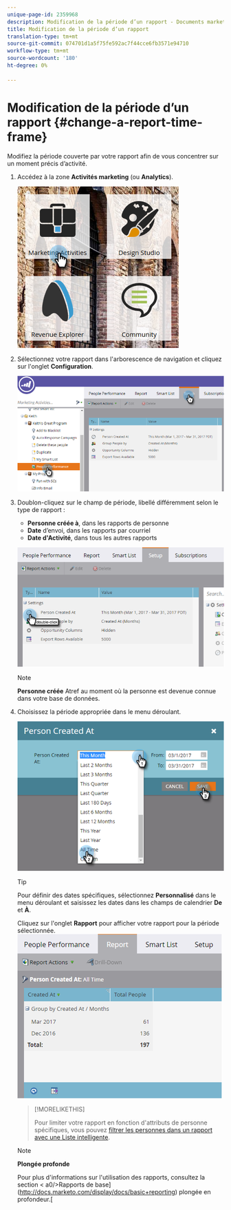 ```yaml
---
unique-page-id: 2359968
description: Modification de la période d’un rapport - Documents marketing - Documentation du produit
title: Modification de la période d’un rapport
translation-type: tm+mt
source-git-commit: 074701d1a5f75fe592ac7f44cce6fb3571e94710
workflow-type: tm+mt
source-wordcount: '180'
ht-degree: 0%

---
```



# Modification de la période d’un rapport {#change-a-report-time-frame}

Modifiez la période couverte par votre rapport afin de vous concentrer sur un moment précis d’activité.

1. Accédez à la zone **Activités marketing** (ou **Analytics**).

   ![](assets/image2017-3-27-9-3a15-3a9.png)

1. Sélectionnez votre rapport dans l&#39;arborescence de navigation et cliquez sur l&#39;onglet **Configuration**.

   ![](assets/image2017-3-27-9-3a57-3a56.png)

1. Doublon-cliquez sur le champ de période, libellé différemment selon le type de rapport :

   * **Personne créée à**, dans les rapports de personne
   * **Date** d’envoi, dans les rapports par courriel
   * **Date d&#39;Activité**, dans tous les autres rapports

   ![](assets/image2017-3-27-9-3a58-3a23.png)

   >[!NOTE]
   >
   >**Personne créée** Atref au moment où la personne est devenue connue dans votre base de données.

1. Choisissez la période appropriée dans le menu déroulant.

   ![](assets/image2017-3-27-9-3a58-3a40.png)

   >[!TIP]
   >
   >Pour définir des dates spécifiques, sélectionnez **Personnalisé** dans le menu déroulant et saisissez les dates dans les champs de calendrier **De** et **À**.

   Cliquez sur l&#39;onglet **Rapport** pour afficher votre rapport pour la période sélectionnée.\
   ![](assets/image2017-3-27-9-3a59-3a1.png)

   >[!MORELIKETHIS]
   >
   >
   >
   >Pour limiter votre rapport en fonction d&#39;attributs de personne spécifiques, vous pouvez [filtrer les personnes dans un rapport avec une Liste intelligente](filter-people-in-a-report-with-a-smart-list.md).

   >[!NOTE]
   >
   >**Plongée profonde**
   >
   >
   >Pour plus d&#39;informations sur l&#39;utilisation des rapports, consultez la section &lt; a0/>Rapports de base](http://docs.marketo.com/display/docs/basic+reporting) plongée en profondeur.[

